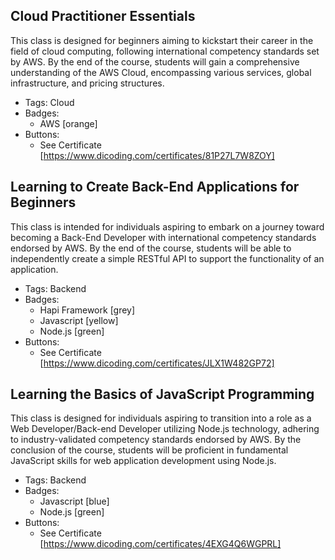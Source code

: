 ## Cloud Practitioner Essentials
This class is designed for beginners aiming to kickstart their career in the field of cloud computing, following international competency standards set by AWS. By the end of the course, students will gain a comprehensive understanding of the AWS Cloud, encompassing various services, global infrastructure, and pricing structures.
- Tags: Cloud
- Badges:
  - AWS [orange]
- Buttons:
  - See Certificate [https://www.dicoding.com/certificates/81P27L7W8ZOY]

## Learning to Create Back-End Applications for Beginners
This class is intended for individuals aspiring to embark on a journey toward becoming a Back-End Developer with international competency standards endorsed by AWS. By the end of the course, students will be able to independently create a simple RESTful API to support the functionality of an application.
- Tags: Backend
- Badges:
  - Hapi Framework [grey]
  - Javascript [yellow]
  - Node.js [green]
- Buttons:
  - See Certificate [https://www.dicoding.com/certificates/JLX1W482GP72]

## Learning the Basics of JavaScript Programming
This class is designed for individuals aspiring to transition into a role as a Web Developer/Back-end Developer utilizing Node.js technology, adhering to industry-validated competency standards endorsed by AWS. By the conclusion of the course, students will be proficient in fundamental JavaScript skills for web application development using Node.js.
- Tags: Backend
- Badges:
  - Javascript [blue]
  - Node.js [green]
- Buttons:
  - See Certificate [https://www.dicoding.com/certificates/4EXG4Q6WGPRL]